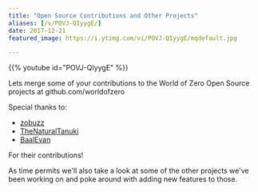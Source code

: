 ```yaml
---
title: "Open Source Contributions and Other Projects"
aliases: [/v/POVJ-QIyygE/]
date: 2017-12-21
featured_image: https://i.ytimg.com/vi/POVJ-QIyygE/mqdefault.jpg

---
```


{{% youtube id="POVJ-QIyygE" %}}

Lets merge some of your contributions to the World of Zero Open Source projects at github.com/worldofzero

Special thanks to:

- [zobuzz](https://github.com/zobuzz)
- [TheNaturalTanuki](https://github.com/TheNaturalTanuki)
- [BaalEvan](https://github.com/BaalEvan)

For their contributions!

As time permits we'll also take a look at some of the other projects we've been working on and poke around with adding new features to those.